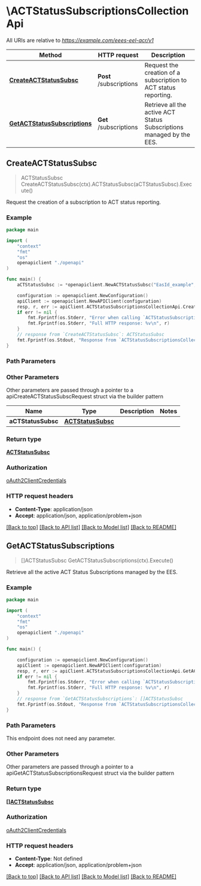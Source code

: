 # \ACTStatusSubscriptionsCollectionApi

All URIs are relative to *https://example.com/eees-eel-acr/v1*

Method | HTTP request | Description
------------- | ------------- | -------------
[**CreateACTStatusSubsc**](ACTStatusSubscriptionsCollectionApi.md#CreateACTStatusSubsc) | **Post** /subscriptions | Request the creation of a subscription to ACT status reporting.
[**GetACTStatusSubscriptions**](ACTStatusSubscriptionsCollectionApi.md#GetACTStatusSubscriptions) | **Get** /subscriptions | Retrieve all the active ACT Status Subscriptions managed by the EES.



## CreateACTStatusSubsc

> ACTStatusSubsc CreateACTStatusSubsc(ctx).ACTStatusSubsc(aCTStatusSubsc).Execute()

Request the creation of a subscription to ACT status reporting.

### Example

```go
package main

import (
    "context"
    "fmt"
    "os"
    openapiclient "./openapi"
)

func main() {
    aCTStatusSubsc := *openapiclient.NewACTStatusSubsc("EasId_example", "NotificationUri_example") // ACTStatusSubsc | 

    configuration := openapiclient.NewConfiguration()
    apiClient := openapiclient.NewAPIClient(configuration)
    resp, r, err := apiClient.ACTStatusSubscriptionsCollectionApi.CreateACTStatusSubsc(context.Background()).ACTStatusSubsc(aCTStatusSubsc).Execute()
    if err != nil {
        fmt.Fprintf(os.Stderr, "Error when calling `ACTStatusSubscriptionsCollectionApi.CreateACTStatusSubsc``: %v\n", err)
        fmt.Fprintf(os.Stderr, "Full HTTP response: %v\n", r)
    }
    // response from `CreateACTStatusSubsc`: ACTStatusSubsc
    fmt.Fprintf(os.Stdout, "Response from `ACTStatusSubscriptionsCollectionApi.CreateACTStatusSubsc`: %v\n", resp)
}
```

### Path Parameters



### Other Parameters

Other parameters are passed through a pointer to a apiCreateACTStatusSubscRequest struct via the builder pattern


Name | Type | Description  | Notes
------------- | ------------- | ------------- | -------------
 **aCTStatusSubsc** | [**ACTStatusSubsc**](ACTStatusSubsc.md) |  | 

### Return type

[**ACTStatusSubsc**](ACTStatusSubsc.md)

### Authorization

[oAuth2ClientCredentials](../README.md#oAuth2ClientCredentials)

### HTTP request headers

- **Content-Type**: application/json
- **Accept**: application/json, application/problem+json

[[Back to top]](#) [[Back to API list]](../README.md#documentation-for-api-endpoints)
[[Back to Model list]](../README.md#documentation-for-models)
[[Back to README]](../README.md)


## GetACTStatusSubscriptions

> []ACTStatusSubsc GetACTStatusSubscriptions(ctx).Execute()

Retrieve all the active ACT Status Subscriptions managed by the EES.

### Example

```go
package main

import (
    "context"
    "fmt"
    "os"
    openapiclient "./openapi"
)

func main() {

    configuration := openapiclient.NewConfiguration()
    apiClient := openapiclient.NewAPIClient(configuration)
    resp, r, err := apiClient.ACTStatusSubscriptionsCollectionApi.GetACTStatusSubscriptions(context.Background()).Execute()
    if err != nil {
        fmt.Fprintf(os.Stderr, "Error when calling `ACTStatusSubscriptionsCollectionApi.GetACTStatusSubscriptions``: %v\n", err)
        fmt.Fprintf(os.Stderr, "Full HTTP response: %v\n", r)
    }
    // response from `GetACTStatusSubscriptions`: []ACTStatusSubsc
    fmt.Fprintf(os.Stdout, "Response from `ACTStatusSubscriptionsCollectionApi.GetACTStatusSubscriptions`: %v\n", resp)
}
```

### Path Parameters

This endpoint does not need any parameter.

### Other Parameters

Other parameters are passed through a pointer to a apiGetACTStatusSubscriptionsRequest struct via the builder pattern


### Return type

[**[]ACTStatusSubsc**](ACTStatusSubsc.md)

### Authorization

[oAuth2ClientCredentials](../README.md#oAuth2ClientCredentials)

### HTTP request headers

- **Content-Type**: Not defined
- **Accept**: application/json, application/problem+json

[[Back to top]](#) [[Back to API list]](../README.md#documentation-for-api-endpoints)
[[Back to Model list]](../README.md#documentation-for-models)
[[Back to README]](../README.md)

